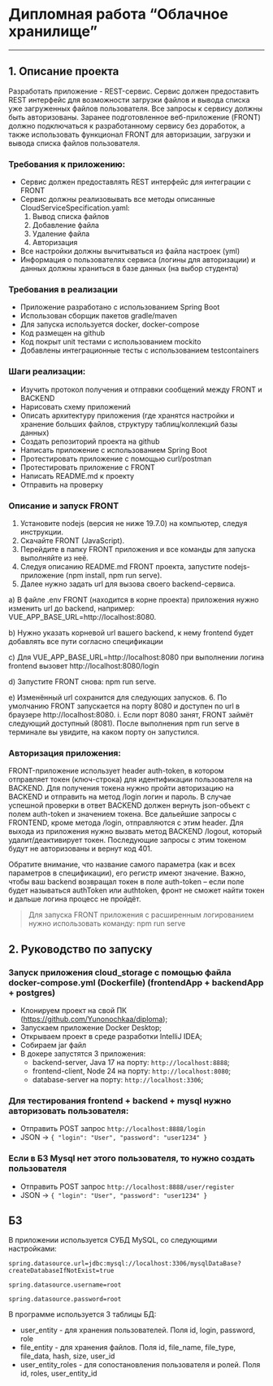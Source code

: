 ﻿# **Дипломная работа “Облачное хранилище”**  

---

## 1. Описание проекта
Разработать приложение - REST-сервис. Сервис должен предоставить REST интерфейс для возможности загрузки файлов и вывода списка уже загруженных файлов пользователя. 
Все запросы к сервису должны быть авторизованы. Заранее подготовленное веб-приложение (FRONT) должно подключаться к разработанному сервису без доработок, 
а также использовать функционал FRONT для авторизации, загрузки и вывода списка файлов пользователя.

### Требования к приложению:
- Сервис должен предоставлять REST интерфейс для интеграции с FRONT
- Сервис должны реализовывать все методы описанные CloudServiceSpecification.yaml:
  1. Вывод списка файлов
  2. Добавление файла
  3. Удаление файла
  4. Авторизация
- Все настройки должны вычитываться из файла настроек (yml)
- Информация о пользователях сервиса (логины для авторизации) и данных должны храниться в базе данных (на выбор студента)

### Требования в реализации
- Приложение разработано с использованием Spring Boot
- Использован сборщик пакетов gradle/maven
- Для запуска используется docker, docker-compose
- Код размещен на github
- Код покрыт unit тестами с использованием mockito
- Добавлены интеграционные тесты с использованием testcontainers

### Шаги реализации:
- Изучить протокол получения и отправки сообщений между FRONT и BACKEND
- Нарисовать схему приложений
- Описать архитектуру приложения (где хранятся настройки и хранение больших файлов, структуру таблиц/коллекций базы данных)
- Создать репозиторий проекта на github
- Написать приложение с использованием Spring Boot
- Протестировать приложение с помощью curl/postman
- Протестировать приложение с FRONT
- Написать README.md к проекту
- Отправить на проверку

### Описание и запуск FRONT
1. Установите nodejs (версия не ниже 19.7.0) на компьютер, следуя инструкции.
2. Скачайте FRONT (JavaScript).
3. Перейдите в папку FRONT приложения и все команды для запуска выполняйте из неё.
4. Следуя описанию README.md FRONT проекта, запустите nodejs-приложение (npm install, npm run serve).
5. Далее нужно задать url для вызова своего backend-сервиса.

a) В файле .env FRONT (находится в корне проекта) приложения нужно изменить url до backend, например: VUE_APP_BASE_URL=http://localhost:8080.
  
b) Нужно указать корневой url вашего backend, к нему frontend будет добавлять все пути согласно спецификации

c) Для VUE_APP_BASE_URL=http://localhost:8080 при выполнении логина frontend вызовет http://localhost:8080/login

d) Запустите FRONT снова: npm run serve.

e) Изменённый url сохранится для следующих запусков.
6. По умолчанию FRONT запускается на порту 8080 и доступен по url в браузере http://localhost:8080.
  i. Если порт 8080 занят, FRONT займёт следующий доступный (8081). После выполнения npm run serve в терминале вы увидите, на каком порту он запустился.

### Авторизация приложения:
FRONT-приложение использует header auth-token, в котором отправляет токен (ключ-строка) для идентификации пользователя на BACKEND. Для получения токена нужно пройти авторизацию на BACKEND и отправить на метод /login логин и пароль. В случае успешной проверки в ответ BACKEND должен вернуть json-объект с полем auth-token и значением токена. Все дальейшие запросы с FRONTEND, кроме метода /login, отправляются с этим header. Для выхода из приложения нужно вызвать метод BACKEND /logout, который удалит/деактивирует токен. Последующие запросы с этим токеном будут не авторизованы и вернут код 401.

Обратите внимание, что название самого параметра (как и всех параметров в спецификации), его регистр имеют значение. Важно, чтобы ваш backend возвращал токен в поле auth-token – если поле будет называться authToken или authtoken, фронт не сможет найти токен и дальше логина процесс не пройдёт.
> Для запуска FRONT приложения с расширенным логированием нужно использовать команду: npm run serve


## 2. Руководство по запуску
### Запуск приложения cloud_storage с помощью файла docker-compose.yml (Dockerfile) (frontendApp + backendApp + postgres)
- Клонируем проект на свой ПК (https://github.com/Yunonochkaa/diploma);
- Запускаем приложение Docker Desktop;
- Открываем проект в среде разработки IntelliJ IDEA;
- Собираем jar файл
- В докере запустятся 3 приложения:
  - backend-server, Java 17 на порту: ```http://localhost:8888```;
  - frontend-client, Node 24 на порту: ```http://localhost:8080```;
  - database-server на порту: ```http://localhost:3306```;


### Для тестирования frontend + backend + mysql нужно авторизовать пользователя:
 - Отправить POST запрос `http://localhost:8888/login`
 - JSON -> `{
"login": "User",
"password": "user1234"
}` 

### Если в БЗ Mysql нет этого пользователя, то нужно создать пользователя 
- Отправить POST запрос `http://localhost:8888/user/register`
- JSON -> `{
  "login": "User",
  "password": "user1234"
  }`

## БЗ

В приложении используется СУБД MySQL, со следующими настройками:

`spring.datasource.url=jdbc:mysql://localhost:3306/mysqlDataBase?createDatabaseIfNotExist=true`

`spring.datasource.username=root`

`spring.datasource.password=root`

В программе используется 3 таблицы БД:

* user_entity - для хранения пользователей. Поля id, login, password, role
* file_entity - для хранения файлов. Поля id, file_name, file_type, file_data, hash, size, user_id
* user_entity_roles - для сопостановления пользователя и ролей. Поля id, roles, user_entity_id


